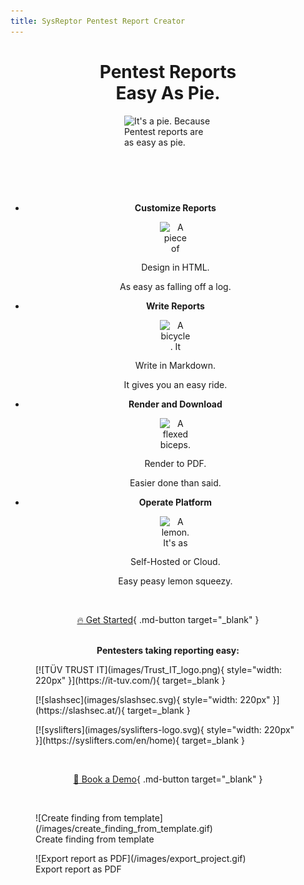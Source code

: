 ```yaml
---
title: SysReptor Pentest Report Creator
---
```

<h1 style="text-align: center;font-weight:bold;">Pentest Reports<br>Easy As Pie.</h1>

<div style="overflow: hidden;">
  <img 
      style="display: block; 
            margin-left: auto;
            margin-right: auto;
            margin-bottom: -5.3em;
            width: 10em;"
      src="/assets/dino/eating_cake.svg"
      viewBox="0 0 200 200"
      height="200"
      width="130"
      alt="It's a pie. Because Pentest reports are as easy as pie.">
  </img>
</div>

<div class="grid cards" style="text-align: center; margin-top: 0;" markdown>

-   __Customize Reports__

    <img 
        style="display: block; 
              margin-left: auto;
              margin-right: auto;"
        src="/assets/emojis/wood.svg"
        viewBox="0 0 50 50"
        height="50"
        width="50"
        alt="A piece of wood. It's easy to fall off.">
    </img>

    Design in HTML.

    As easy as falling off a log.


-   __Write Reports__

    <img 
        style="display: block; 
              margin-left: auto;
              margin-right: auto;"
        src="/assets/emojis/bicycle.svg"
        viewBox="0 0 50 50"
        height="50"
        width="50"
        alt="A bicycle. It gives you an easy ride.">
    </img>

    Write in Markdown.

    It gives you an easy ride.

-   __Render and Download__

    <img 
        style="display: block; 
              margin-left: auto;
              margin-right: auto;"
        src="/assets/emojis/flexed-biceps.svg"
        viewBox="0 0 50 50"
        height="50"
        width="50"
        alt="A flexed biceps. Render and download are so easy.">
    </img>
 
    Render to PDF.

    Easier done than said.

-   __Operate Platform__

    <img 
        style="display: block; 
              margin-left: auto;
              margin-right: auto;"
        src="/assets/emojis/lemon.svg"
        viewBox="0 0 50 50"
        height="50"
        width="50"
        alt="A lemon. It's as easy as squeezing a lemon.">
    </img>

    Self-Hosted or Cloud.

    Easy peasy lemon squeezy.

</div>

<br><div style="text-align:center">[:fire: Get Started](/setup/installation/){ .md-button target="_blank" }</div>

<br>
<div style="text-align:center;font-weight:bold">
    Pentesters taking reporting easy:
</div>

<figure markdown>
  [![TÜV TRUST IT](images/Trust_IT_logo.png){ style="width: 220px" }](https://it-tuv.com/){ target=_blank }
</figure>

<figure markdown>
  [![slashsec](images/slashsec.svg){ style="width: 220px" }](https://slashsec.at/){ target=_blank }
</figure>

<figure markdown>
  [![syslifters](images/syslifters-logo.svg){ style="width: 220px" }](https://syslifters.com/en/home){ target=_blank }
</figure>

<br><div style="text-align:center">[:sauropod: Book a Demo](https://outlook.office365.com/book/SysReptorDemo@syslifters.com/s/gUjy2xF2GEeSc_6mDLvvkA2){ .md-button target="_blank" }</div>

<br>
<figure markdown>
  ![Create finding from template](/images/create_finding_from_template.gif)
  <figcaption>Create finding from template</figcaption>
</figure>

<figure markdown>
  ![Export report as PDF](/images/export_project.gif)
  <figcaption>Export report as PDF</figcaption>
</figure>
